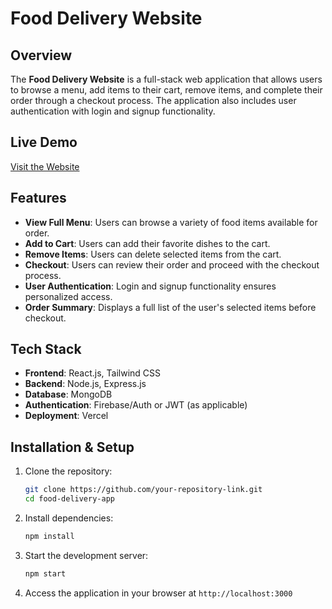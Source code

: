 # Food Delivery Website

## Overview
The **Food Delivery Website** is a full-stack web application that allows users to browse a menu, add items to their cart, remove items, and complete their order through a checkout process. The application also includes user authentication with login and signup functionality.

## Live Demo
[Visit the Website](https://food-delivery-red-chi.vercel.app/)

## Features
- **View Full Menu**: Users can browse a variety of food items available for order.
- **Add to Cart**: Users can add their favorite dishes to the cart.
- **Remove Items**: Users can delete selected items from the cart.
- **Checkout**: Users can review their order and proceed with the checkout process.
- **User Authentication**: Login and signup functionality ensures personalized access.
- **Order Summary**: Displays a full list of the user's selected items before checkout.

## Tech Stack
- **Frontend**: React.js, Tailwind CSS
- **Backend**: Node.js, Express.js
- **Database**: MongoDB
- **Authentication**: Firebase/Auth or JWT (as applicable)
- **Deployment**: Vercel

## Installation & Setup
1. Clone the repository:
   ```sh
   git clone https://github.com/your-repository-link.git
   cd food-delivery-app
   ```
2. Install dependencies:
   ```sh
   npm install
   ```
3. Start the development server:
   ```sh
   npm start
   ```
4. Access the application in your browser at `http://localhost:3000`



